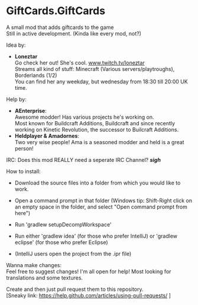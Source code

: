 # GiftCards.GiftCards
A small mod that adds giftcards to the game  
Still in active development. (Kinda like every mod, not?)

Idea by: 
  * **Loneztar**  
   Go check her out! She's cool. www.twitch.tv/loneztar  
   Streams all kind of stuff: Minecraft (Various servers/playtroughs), Borderlands (1/2)  
   You can find her any weekday, but wednesday from 18:30 till 20:00 UK time.  
  
  
  
  
    
Help by: 
  * **AEnterprise**:  
   Awesome modder! Has various projects he's working on.  
   Most known for Buildcraft Additions, Buildcraft and since recently working on Kinetic Revolution, the successor to Builcraft Additions.  
  * **Heldplayer & Amadornes**:   
   Two very wise people! Ama is a seasoned modder and held is a great person!
        
IRC: Does this mod REALLY need a seperate IRC Channel? **_sigh_**

How to install:
  * Download the source files into a folder from which you would like to work.  
  + Open a command prompt in that folder (Windows tip: Shift-Right click on an empty space in the folder, and select "Open command prompt from here")  
  * Run 'gradlew setupDecompWorkspace'  
  + Run either 'gradlew idea' (for those who prefer IntelliJ) or 'gradlew eclipse' (for those who prefer Eclipse)  
  * (IntelliJ users open the project from the .ipr file)  
    
Wanna make changes:  
    Feel free to suggest changes! I'm all open for help!
    Most looking for translations and some textures.
    
  Create and then just pull request them to this repository.  
  [Sneaky link: https://help.github.com/articles/using-pull-requests/ ]
